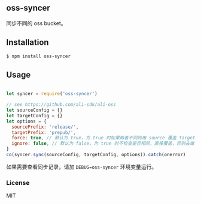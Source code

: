oss-syncer
---------------

同步不同的 oss bucket。

## Installation

```bash
$ npm install oss-syncer
```

## Usage

```js

let syncer = require('oss-syncer')

// see https://github.com/ali-sdk/ali-oss
let sourceConfig = {}
let targetConfig = {}
let options = {
  sourcePrefix: 'release/',
  targetPrefix: 'prepub/',
  force: true, // 默认为 true，为 true 时如果两者不同则用 source 覆盖 target，为 false 时不覆盖
  ignore: false, // 默认为 false，为 true 时不检查是否相同，直接覆盖，否则去做检查，一般用于第一次同步
}
co(syncer.sync(sourceConfig, targetConfig, options)).catch(onerror)
```

如果需要查看同步记录，请加 `DEBUG=oss-syncer` 环境变量运行。

### License

MIT
